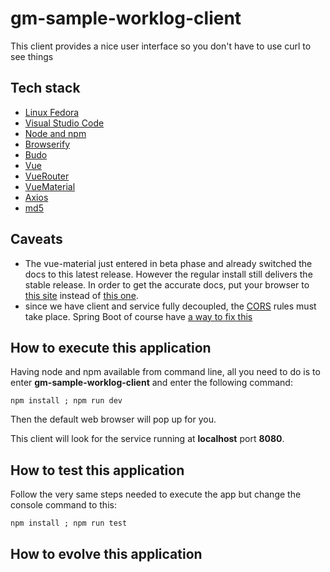 # gm-sample-worklog-client

This client provides a nice user interface so you don't have to use curl to see things

## Tech stack 

- [Linux Fedora](https://getfedora.org/pt_BR/workstation/)
- [Visual Studio Code](https://code.visualstudio.com/)
- [Node and npm](https://nodejs.org/)
- [Browserify](http://browserify.org/)
- [Budo](https://github.com/mattdesl/budo)
- [Vue](https://vuejs.org/)
- [VueRouter](https://router.vuejs.org/en/)
- [VueMaterial](https://vuematerial.io/)
- [Axios](https://github.com/axios/axios)
- [md5](https://www.npmjs.com/package/md5)

## Caveats 

- The vue-material just entered in beta phase and already switched the docs to this latest release. However the 
regular install still delivers the stable release. In order to get the accurate docs, put your browser to 
[this site](https://vue-material-old.netlify.com) instead of [this one](https://vuematerial.io).
- since we have client and service fully decoupled, the 
[CORS](https://developer.mozilla.org/en-US/docs/Glossary/CORS) rules must take place. Spring Boot of course have 
[a way to fix this](https://docs.spring.io/spring-framework/docs/current/javadoc-api/org/springframework/web/bind/annotation/CrossOrigin.html)

## How to execute this application

Having node and npm available from command line, all you need to do is to enter **gm-sample-worklog-client** and enter 
the following command:

```
npm install ; npm run dev
``` 

Then the default web browser will pop up for you.

This client will look for the service running at **localhost** port **8080**.

## How to test this application

Follow the very same steps needed to execute the app but change the console command to this: 

```
npm install ; npm run test
``` 

## How to evolve this application

